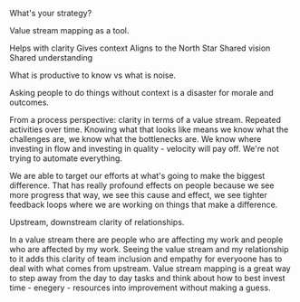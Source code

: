 What's your strategy?

Value stream mapping as a tool.

Helps with clarity
Gives context
Aligns to the North Star
Shared vision
Shared understanding

What is productive to know vs what is noise. 

Asking people to do things without context is a disaster for morale and outcomes. 

From a process perspective: clarity in terms of a value stream. Repeated activities over time. Knowing what that looks like means we know what the challenges are, we know what the bottlenecks are. We know where investing in flow and investing in quality - velocity will pay off. We're not trying to automate everything. 

We are able to target our efforts at what's going to make the biggest difference. That has really profound effects on people because we see more progress that way, we see this cause and effect, we see tighter feedback loops where we are working on things that make a difference. 

Upstream, downstream clarity of relationships. 

In a value stream there are people who are affecting my work and people who are affected by my work. Seeing the value stream and my relationship to it adds this clarity of team inclusion and empathy for everyoone has to deal with what comes from upstream. Value stream mapping is a great way to step away from the day to day tasks and think about how to best invest time - enegery - resources into improvement without making a guess.  
